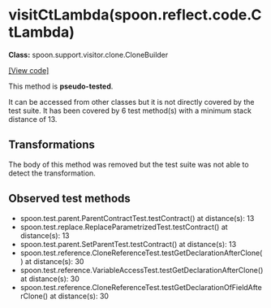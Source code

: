 # visitCtLambda(spoon.reflect.code.CtLambda)

**Class:** spoon.support.visitor.clone.CloneBuilder

[[View code]](https://github.com/INRIA/spoon/blob/fd878bc71b73fc1da82356eaa6578f760c70f0de/src/main/java//spoon/support/visitor/clone/CloneBuilder.java#L208)

This method is **pseudo-tested**.


It can be accessed from other classes but it is not directly covered by the test suite. 
It has been covered by 6 test method(s) with a minimum stack distance of 13.

## Transformations

The body of this method was removed but the test suite was not able to detect the transformation.



## Observed test methods

* spoon.test.parent.ParentContractTest.testContract() at distance(s): 13
* spoon.test.replace.ReplaceParametrizedTest.testContract() at distance(s): 13
* spoon.test.parent.SetParentTest.testContract() at distance(s): 13
* spoon.test.reference.CloneReferenceTest.testGetDeclarationAfterClone() at distance(s): 30
* spoon.test.reference.VariableAccessTest.testGetDeclarationAfterClone() at distance(s): 30
* spoon.test.reference.CloneReferenceTest.testGetDeclarationOfFieldAfterClone() at distance(s): 30


